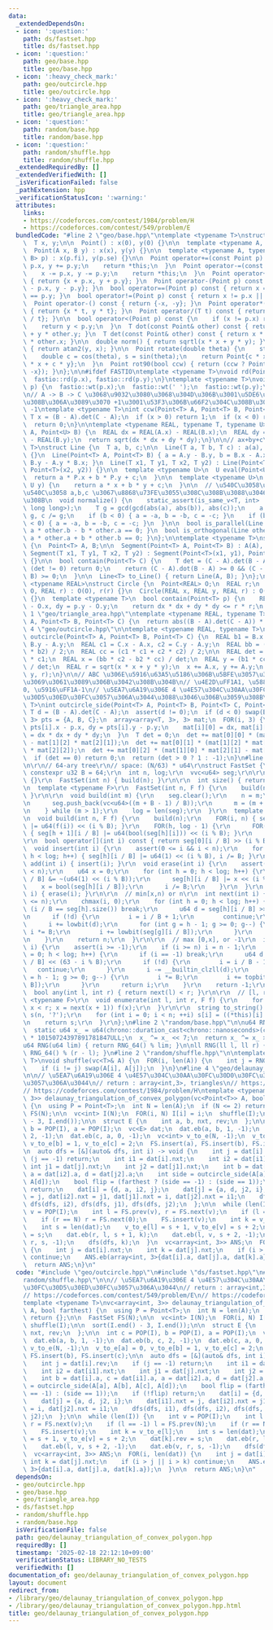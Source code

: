 ```yaml
---
data:
  _extendedDependsOn:
  - icon: ':question:'
    path: ds/fastset.hpp
    title: ds/fastset.hpp
  - icon: ':question:'
    path: geo/base.hpp
    title: geo/base.hpp
  - icon: ':heavy_check_mark:'
    path: geo/outcircle.hpp
    title: geo/outcircle.hpp
  - icon: ':heavy_check_mark:'
    path: geo/triangle_area.hpp
    title: geo/triangle_area.hpp
  - icon: ':question:'
    path: random/base.hpp
    title: random/base.hpp
  - icon: ':question:'
    path: random/shuffle.hpp
    title: random/shuffle.hpp
  _extendedRequiredBy: []
  _extendedVerifiedWith: []
  _isVerificationFailed: false
  _pathExtension: hpp
  _verificationStatusIcon: ':warning:'
  attributes:
    links:
    - https://codeforces.com/contest/1984/problem/H
    - https://codeforces.com/contest/549/problem/E
  bundledCode: "#line 2 \"geo/base.hpp\"\ntemplate <typename T>\nstruct Point {\n\
    \  T x, y;\n\n  Point() : x(0), y(0) {}\n\n  template <typename A, typename B>\n\
    \  Point(A x, B y) : x(x), y(y) {}\n\n  template <typename A, typename B>\n  Point(pair<A,\
    \ B> p) : x(p.fi), y(p.se) {}\n\n  Point operator+=(const Point p) {\n    x +=\
    \ p.x, y += p.y;\n    return *this;\n  }\n  Point operator-=(const Point p) {\n\
    \    x -= p.x, y -= p.y;\n    return *this;\n  }\n  Point operator+(Point p) const\
    \ { return {x + p.x, y + p.y}; }\n  Point operator-(Point p) const { return {x\
    \ - p.x, y - p.y}; }\n  bool operator==(Point p) const { return x == p.x && y\
    \ == p.y; }\n  bool operator!=(Point p) const { return x != p.x || y != p.y; }\n\
    \  Point operator-() const { return {-x, -y}; }\n  Point operator*(T t) const\
    \ { return {x * t, y * t}; }\n  Point operator/(T t) const { return {x / t, y\
    \ / t}; }\n\n  bool operator<(Point p) const {\n    if (x != p.x) return x < p.x;\n\
    \    return y < p.y;\n  }\n  T dot(const Point& other) const { return x * other.x\
    \ + y * other.y; }\n  T det(const Point& other) const { return x * other.y - y\
    \ * other.x; }\n\n  double norm() { return sqrtl(x * x + y * y); }\n  double angle()\
    \ { return atan2(y, x); }\n\n  Point rotate(double theta) {\n    static_assert(!is_integral<T>::value);\n\
    \    double c = cos(theta), s = sin(theta);\n    return Point{c * x - s * y, s\
    \ * x + c * y};\n  }\n  Point rot90(bool ccw) { return (ccw ? Point{-y, x} : Point{y,\
    \ -x}); }\n};\n\n#ifdef FASTIO\ntemplate <typename T>\nvoid rd(Point<T>& p) {\n\
    \  fastio::rd(p.x), fastio::rd(p.y);\n}\ntemplate <typename T>\nvoid wt(Point<T>&\
    \ p) {\n  fastio::wt(p.x);\n  fastio::wt(' ');\n  fastio::wt(p.y);\n}\n#endif\n\
    \n// A -> B -> C \u3068\u9032\u3080\u3068\u304D\u306B\u3001\u5DE6\u306B\u66F2\u304C\
    \u308B\u306A\u3089\u3070 +1\u3001\u53F3\u306B\u66F2\u304C\u308B\u306A\u3089\u3070\
    \ -1\ntemplate <typename T>\nint ccw(Point<T> A, Point<T> B, Point<T> C) {\n \
    \ T x = (B - A).det(C - A);\n  if (x > 0) return 1;\n  if (x < 0) return -1;\n\
    \  return 0;\n}\n\ntemplate <typename REAL, typename T, typename U>\nREAL dist(Point<T>\
    \ A, Point<U> B) {\n  REAL dx = REAL(A.x) - REAL(B.x);\n  REAL dy = REAL(A.y)\
    \ - REAL(B.y);\n  return sqrt(dx * dx + dy * dy);\n}\n\n// ax+by+c\ntemplate <typename\
    \ T>\nstruct Line {\n  T a, b, c;\n\n  Line(T a, T b, T c) : a(a), b(b), c(c)\
    \ {}\n  Line(Point<T> A, Point<T> B) { a = A.y - B.y, b = B.x - A.x, c = A.x *\
    \ B.y - A.y * B.x; }\n  Line(T x1, T y1, T x2, T y2) : Line(Point<T>(x1, y1),\
    \ Point<T>(x2, y2)) {}\n\n  template <typename U>\n  U eval(Point<U> P) {\n  \
    \  return a * P.x + b * P.y + c;\n  }\n\n  template <typename U>\n  T eval(U x,\
    \ U y) {\n    return a * x + b * y + c;\n  }\n\n  // \u540C\u3058\u76F4\u7DDA\u304C\
    \u540C\u3058 a,b,c \u3067\u8868\u73FE\u3055\u308C\u308B\u3088\u3046\u306B\u3059\
    \u308B\n  void normalize() {\n    static_assert(is_same_v<T, int> || is_same_v<T,\
    \ long long>);\n    T g = gcd(gcd(abs(a), abs(b)), abs(c));\n    a /= g, b /=\
    \ g, c /= g;\n    if (b < 0) { a = -a, b = -b, c = -c; }\n    if (b == 0 && a\
    \ < 0) { a = -a, b = -b, c = -c; }\n  }\n\n  bool is_parallel(Line other) { return\
    \ a * other.b - b * other.a == 0; }\n  bool is_orthogonal(Line other) { return\
    \ a * other.a + b * other.b == 0; }\n};\n\ntemplate <typename T>\nstruct Segment\
    \ {\n  Point<T> A, B;\n\n  Segment(Point<T> A, Point<T> B) : A(A), B(B) {}\n \
    \ Segment(T x1, T y1, T x2, T y2) : Segment(Point<T>(x1, y1), Point<T>(x2, y2))\
    \ {}\n\n  bool contain(Point<T> C) {\n    T det = (C - A).det(B - A);\n    if\
    \ (det != 0) return 0;\n    return (C - A).dot(B - A) >= 0 && (C - B).dot(A -\
    \ B) >= 0;\n  }\n\n  Line<T> to_Line() { return Line(A, B); }\n};\n\ntemplate\
    \ <typename REAL>\nstruct Circle {\n  Point<REAL> O;\n  REAL r;\n  Circle(Point<REAL>\
    \ O, REAL r) : O(O), r(r) {}\n  Circle(REAL x, REAL y, REAL r) : O(x, y), r(r)\
    \ {}\n  template <typename T>\n  bool contain(Point<T> p) {\n    REAL dx = p.x\
    \ - O.x, dy = p.y - O.y;\n    return dx * dx + dy * dy <= r * r;\n  }\n};\n#line\
    \ 1 \"geo/triangle_area.hpp\"\ntemplate <typename REAL, typename T>\nREAL triangle_area(Point<T>\
    \ A, Point<T> B, Point<T> C) {\n  return abs((B - A).det(C - A)) * 0.5;\n}\n#line\
    \ 4 \"geo/outcircle.hpp\"\n\ntemplate <typename REAL, typename T>\nCircle<REAL>\
    \ outcircle(Point<T> A, Point<T> B, Point<T> C) {\n  REAL b1 = B.x - A.x, b2 =\
    \ B.y - A.y;\n  REAL c1 = C.x - A.x, c2 = C.y - A.y;\n  REAL bb = (b1 * b1 + b2\
    \ * b2) / 2;\n  REAL cc = (c1 * c1 + c2 * c2) / 2;\n\n  REAL det = b1 * c2 - b2\
    \ * c1;\n  REAL x = (bb * c2 - b2 * cc) / det;\n  REAL y = (b1 * cc - bb * c1)\
    \ / det;\n  REAL r = sqrt(x * x + y * y);\n  x += A.x, y += A.y;\n  return Circle<REAL>(x,\
    \ y, r);\n}\n\n// ABC \u306E\u5916\u63A5\u5186\u306B\u5BFE\u3057\u3066\u5185\u5916\
    \u3069\u3061\u3089\u306B\u3042\u308B\u304B\n// \u4E2D\uFF1A1, \u5883\u754C\uFF1A\
    0, \u5916\uFF1A-1\n// \u5EA7\u6A19\u306E 4 \u4E57\u304C\u30AA\u30FC\u30D0\u30FC\
    \u30D5\u30ED\u30FC\u3057\u306A\u3044\u3088\u3046\u306B\u3059\u308B\ntemplate <typename\
    \ T>\nint outcircle_side(Point<T> A, Point<T> B, Point<T> C, Point<T> p) {\n \
    \ T d = (B - A).det(C - A);\n  assert(d != 0);\n  if (d < 0) swap(B, C);\n  array<Point<T>,\
    \ 3> pts = {A, B, C};\n  array<array<T, 3>, 3> mat;\n  FOR(i, 3) {\n    T dx =\
    \ pts[i].x - p.x, dy = pts[i].y - p.y;\n    mat[i][0] = dx, mat[i][1] = dy, mat[i][2]\
    \ = dx * dx + dy * dy;\n  }\n  T det = 0;\n  det += mat[0][0] * (mat[1][1] * mat[2][2]\
    \ - mat[1][2] * mat[2][1]);\n  det += mat[0][1] * (mat[1][2] * mat[2][0] - mat[1][0]\
    \ * mat[2][2]);\n  det += mat[0][2] * (mat[1][0] * mat[2][1] - mat[1][1] * mat[2][0]);\n\
    \  if (det == 0) return 0;\n  return (det > 0 ? 1 : -1);\n}\n#line 2 \"ds/fastset.hpp\"\
    \n\r\n// 64-ary tree\r\n// space: (N/63) * u64\r\nstruct FastSet {\r\n  static\
    \ constexpr u32 B = 64;\r\n  int n, log;\r\n  vvc<u64> seg;\r\n\r\n  FastSet()\
    \ {}\r\n  FastSet(int n) { build(n); }\r\n\r\n  int size() { return n; }\r\n\r\
    \n  template <typename F>\r\n  FastSet(int n, F f) {\r\n    build(n, f);\r\n \
    \ }\r\n\r\n  void build(int m) {\r\n    seg.clear();\r\n    n = m;\r\n    do {\r\
    \n      seg.push_back(vc<u64>((m + B - 1) / B));\r\n      m = (m + B - 1) / B;\r\
    \n    } while (m > 1);\r\n    log = len(seg);\r\n  }\r\n  template <typename F>\r\
    \n  void build(int n, F f) {\r\n    build(n);\r\n    FOR(i, n) { seg[0][i / B]\
    \ |= u64(f(i)) << (i % B); }\r\n    FOR(h, log - 1) {\r\n      FOR(i, len(seg[h]))\
    \ { seg[h + 1][i / B] |= u64(bool(seg[h][i])) << (i % B); }\r\n    }\r\n  }\r\n\
    \r\n  bool operator[](int i) const { return seg[0][i / B] >> (i % B) & 1; }\r\n\
    \  void insert(int i) {\r\n    assert(0 <= i && i < n);\r\n    for (int h = 0;\
    \ h < log; h++) { seg[h][i / B] |= u64(1) << (i % B), i /= B; }\r\n  }\r\n  void\
    \ add(int i) { insert(i); }\r\n  void erase(int i) {\r\n    assert(0 <= i && i\
    \ < n);\r\n    u64 x = 0;\r\n    for (int h = 0; h < log; h++) {\r\n      seg[h][i\
    \ / B] &= ~(u64(1) << (i % B));\r\n      seg[h][i / B] |= x << (i % B);\r\n  \
    \    x = bool(seg[h][i / B]);\r\n      i /= B;\r\n    }\r\n  }\r\n  void remove(int\
    \ i) { erase(i); }\r\n\r\n  // min[x,n) or n\r\n  int next(int i) {\r\n    assert(i\
    \ <= n);\r\n    chmax(i, 0);\r\n    for (int h = 0; h < log; h++) {\r\n      if\
    \ (i / B == seg[h].size()) break;\r\n      u64 d = seg[h][i / B] >> (i % B);\r\
    \n      if (!d) {\r\n        i = i / B + 1;\r\n        continue;\r\n      }\r\n\
    \      i += lowbit(d);\r\n      for (int g = h - 1; g >= 0; g--) {\r\n       \
    \ i *= B;\r\n        i += lowbit(seg[g][i / B]);\r\n      }\r\n      return i;\r\
    \n    }\r\n    return n;\r\n  }\r\n\r\n  // max [0,x], or -1\r\n  int prev(int\
    \ i) {\r\n    assert(i >= -1);\r\n    if (i >= n) i = n - 1;\r\n    for (int h\
    \ = 0; h < log; h++) {\r\n      if (i == -1) break;\r\n      u64 d = seg[h][i\
    \ / B] << (63 - i % B);\r\n      if (!d) {\r\n        i = i / B - 1;\r\n     \
    \   continue;\r\n      }\r\n      i -= __builtin_clzll(d);\r\n      for (int g\
    \ = h - 1; g >= 0; g--) {\r\n        i *= B;\r\n        i += topbit(seg[g][i /\
    \ B]);\r\n      }\r\n      return i;\r\n    }\r\n    return -1;\r\n  }\r\n\r\n\
    \  bool any(int l, int r) { return next(l) < r; }\r\n\r\n  // [l, r)\r\n  template\
    \ <typename F>\r\n  void enumerate(int l, int r, F f) {\r\n    for (int x = next(l);\
    \ x < r; x = next(x + 1)) f(x);\r\n  }\r\n\r\n  string to_string() {\r\n    string\
    \ s(n, '?');\r\n    for (int i = 0; i < n; ++i) s[i] = ((*this)[i] ? '1' : '0');\r\
    \n    return s;\r\n  }\r\n};\n#line 2 \"random/base.hpp\"\n\nu64 RNG_64() {\n\
    \  static u64 x_ = u64(chrono::duration_cast<chrono::nanoseconds>(chrono::high_resolution_clock::now().time_since_epoch()).count())\
    \ * 10150724397891781847ULL;\n  x_ ^= x_ << 7;\n  return x_ ^= x_ >> 9;\n}\n\n\
    u64 RNG(u64 lim) { return RNG_64() % lim; }\n\nll RNG(ll l, ll r) { return l +\
    \ RNG_64() % (r - l); }\n#line 2 \"random/shuffle.hpp\"\n\ntemplate <typename\
    \ T>\nvoid shuffle(vc<T>& A) {\n  FOR(i, len(A)) {\n    int j = RNG(0, i + 1);\n\
    \    if (i != j) swap(A[i], A[j]);\n  }\n}\n#line 4 \"geo/delaunay_triangulation_of_convex_polygon.hpp\"\
    \n\n// \u5EA7\u6A19\u306E 4 \u4E57\u304C\u30AA\u30FC\u30D0\u30FC\u30D5\u30ED\u30FC\
    \u3057\u306A\u3044\n// return : array<int,3>, triangles\n// https://codeforces.com/contest/549/problem/E\n\
    // https://codeforces.com/contest/1984/problem/H\ntemplate <typename T>\nvc<array<int,\
    \ 3>> delaunay_triangulation_of_convex_polygon(vc<Point<T>> A, bool farthest)\
    \ {\n  using P = Point<T>;\n  int N = len(A);\n  if (N <= 2) return {};\n\n  FastSet\
    \ FS(N);\n\n  vc<int> I(N);\n  FOR(i, N) I[i] = i;\n  shuffle(I);\n\n  sort(I.end()\
    \ - 3, I.end());\n\n  struct E {\n    int a, b, nxt, rev;\n  };\n\n  int c = POP(I),\
    \ b = POP(I), a = POP(I);\n  vc<E> dat;\n  dat.eb(a, b, 1, -1);\n  dat.eb(b, c,\
    \ 2, -1);\n  dat.eb(c, a, 0, -1);\n  vc<int> v_to_e(N, -1);\n  v_to_e[a] = 0,\
    \ v_to_e[b] = 1, v_to_e[c] = 2;\n  FS.insert(a), FS.insert(b), FS.insert(c);\n\
    \n  auto dfs = [&](auto& dfs, int i) -> void {\n    int j = dat[i].rev;\n    if\
    \ (j == -1) return;\n    int i1 = dat[i].nxt;\n    int i2 = dat[i1].nxt;\n   \
    \ int j1 = dat[j].nxt;\n    int j2 = dat[j1].nxt;\n    int b = dat[i].a, c = dat[i1].a,\
    \ a = dat[i2].a, d = dat[j2].a;\n    int side = outcircle_side(A[a], A[b], A[c],\
    \ A[d]);\n    bool flip = (farthest ? (side == -1) : (side == 1));\n    if (!flip)\
    \ return;\n    dat[i] = {d, a, i2, j};\n    dat[j] = {a, d, j2, i};\n    dat[i1].nxt\
    \ = j, dat[i2].nxt = j1, dat[j1].nxt = i, dat[j2].nxt = i1;\n    dfs(dfs, i1),\
    \ dfs(dfs, i2), dfs(dfs, j1), dfs(dfs, j2);\n  };\n\n  while (len(I)) {\n    int\
    \ v = POP(I);\n    int l = FS.prev(v), r = FS.next(v);\n    if (l == -1) l = FS.prev(N);\n\
    \    if (r == N) r = FS.next(0);\n    FS.insert(v);\n    int k = v_to_e[l];\n\
    \    int s = len(dat);\n    v_to_e[l] = s + 1, v_to_e[v] = s + 2;\n    dat[k].rev\
    \ = s;\n    dat.eb(r, l, s + 1, k);\n    dat.eb(l, v, s + 2, -1);\n    dat.eb(v,\
    \ r, s, -1);\n    dfs(dfs, k);\n  }\n  vc<array<int, 3>> ANS;\n  FOR(i, len(dat))\
    \ {\n    int j = dat[i].nxt;\n    int k = dat[j].nxt;\n    if (i > j || i > k)\
    \ continue;\n    ANS.eb(array<int, 3>{dat[i].a, dat[j].a, dat[k].a});\n  }\n\n\
    \  return ANS;\n}\n"
  code: "#include \"geo/outcircle.hpp\"\n#include \"ds/fastset.hpp\"\n#include \"\
    random/shuffle.hpp\"\n\n// \u5EA7\u6A19\u306E 4 \u4E57\u304C\u30AA\u30FC\u30D0\
    \u30FC\u30D5\u30ED\u30FC\u3057\u306A\u3044\n// return : array<int,3>, triangles\n\
    // https://codeforces.com/contest/549/problem/E\n// https://codeforces.com/contest/1984/problem/H\n\
    template <typename T>\nvc<array<int, 3>> delaunay_triangulation_of_convex_polygon(vc<Point<T>>\
    \ A, bool farthest) {\n  using P = Point<T>;\n  int N = len(A);\n  if (N <= 2)\
    \ return {};\n\n  FastSet FS(N);\n\n  vc<int> I(N);\n  FOR(i, N) I[i] = i;\n \
    \ shuffle(I);\n\n  sort(I.end() - 3, I.end());\n\n  struct E {\n    int a, b,\
    \ nxt, rev;\n  };\n\n  int c = POP(I), b = POP(I), a = POP(I);\n  vc<E> dat;\n\
    \  dat.eb(a, b, 1, -1);\n  dat.eb(b, c, 2, -1);\n  dat.eb(c, a, 0, -1);\n  vc<int>\
    \ v_to_e(N, -1);\n  v_to_e[a] = 0, v_to_e[b] = 1, v_to_e[c] = 2;\n  FS.insert(a),\
    \ FS.insert(b), FS.insert(c);\n\n  auto dfs = [&](auto& dfs, int i) -> void {\n\
    \    int j = dat[i].rev;\n    if (j == -1) return;\n    int i1 = dat[i].nxt;\n\
    \    int i2 = dat[i1].nxt;\n    int j1 = dat[j].nxt;\n    int j2 = dat[j1].nxt;\n\
    \    int b = dat[i].a, c = dat[i1].a, a = dat[i2].a, d = dat[j2].a;\n    int side\
    \ = outcircle_side(A[a], A[b], A[c], A[d]);\n    bool flip = (farthest ? (side\
    \ == -1) : (side == 1));\n    if (!flip) return;\n    dat[i] = {d, a, i2, j};\n\
    \    dat[j] = {a, d, j2, i};\n    dat[i1].nxt = j, dat[i2].nxt = j1, dat[j1].nxt\
    \ = i, dat[j2].nxt = i1;\n    dfs(dfs, i1), dfs(dfs, i2), dfs(dfs, j1), dfs(dfs,\
    \ j2);\n  };\n\n  while (len(I)) {\n    int v = POP(I);\n    int l = FS.prev(v),\
    \ r = FS.next(v);\n    if (l == -1) l = FS.prev(N);\n    if (r == N) r = FS.next(0);\n\
    \    FS.insert(v);\n    int k = v_to_e[l];\n    int s = len(dat);\n    v_to_e[l]\
    \ = s + 1, v_to_e[v] = s + 2;\n    dat[k].rev = s;\n    dat.eb(r, l, s + 1, k);\n\
    \    dat.eb(l, v, s + 2, -1);\n    dat.eb(v, r, s, -1);\n    dfs(dfs, k);\n  }\n\
    \  vc<array<int, 3>> ANS;\n  FOR(i, len(dat)) {\n    int j = dat[i].nxt;\n   \
    \ int k = dat[j].nxt;\n    if (i > j || i > k) continue;\n    ANS.eb(array<int,\
    \ 3>{dat[i].a, dat[j].a, dat[k].a});\n  }\n\n  return ANS;\n}\n"
  dependsOn:
  - geo/outcircle.hpp
  - geo/base.hpp
  - geo/triangle_area.hpp
  - ds/fastset.hpp
  - random/shuffle.hpp
  - random/base.hpp
  isVerificationFile: false
  path: geo/delaunay_triangulation_of_convex_polygon.hpp
  requiredBy: []
  timestamp: '2025-02-18 22:12:10+09:00'
  verificationStatus: LIBRARY_NO_TESTS
  verifiedWith: []
documentation_of: geo/delaunay_triangulation_of_convex_polygon.hpp
layout: document
redirect_from:
- /library/geo/delaunay_triangulation_of_convex_polygon.hpp
- /library/geo/delaunay_triangulation_of_convex_polygon.hpp.html
title: geo/delaunay_triangulation_of_convex_polygon.hpp
---
```

